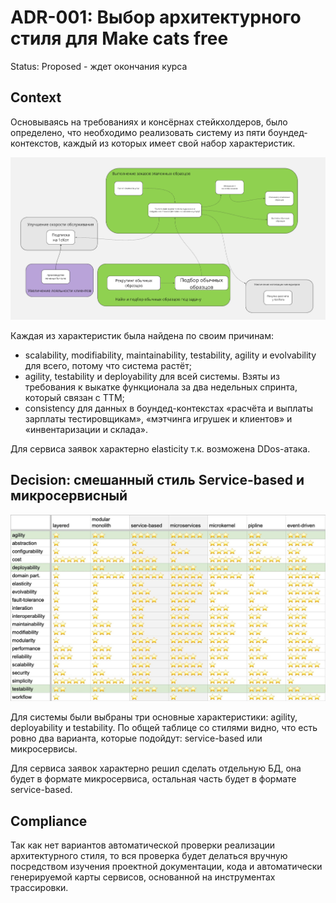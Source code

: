# ADR-001: Выбор архитектурного стиля для Make cats free

Status: Proposed - ждет окончания курса

## Context

Основываясь на требованиях и консёрнах стейкхолдеров, было определено, что  необходимо реализовать систему из пяти боундед-контекстов, каждый из которых имеет свой набор характеристик.

![ADR](./contexts.png)

Каждая из характеристик была найдена по своим причинам:

- scalability, modifiability, maintainability, testability, agility и evolvability для всего, потому что система растёт;
- agility, testability и deployability для всей системы. Взяты из требования к выкатке функционала за два недельных спринта, который связан с TTM;
- consistency для данных в боундед-контекстах «расчёта и выплаты зарплаты тестировщикам», «мэтчинга игрушек и клиентов» и «инвентаризации и склада».

Для сервиса заявок характерно elasticity т.к. возможена DDos-атака.

## Decision: смешанный стиль Service-based и микросервисный

![ADR](./arch_vars.jpg)

Для системы были выбраны три основные характеристики: agility, deployability и testability. По общей таблице со стилями видно, что есть ровно два варианта, которые подойдут: service-based или микросервисы.

Для сервиса заявок характерно решил сделать отдельную БД, она будет в формате микросервиса,
остальная часть будет в формате service-based.

## Сompliance

Так как нет вариантов автоматической проверки реализации архитектурного стиля, то вся проверка будет делаться вручную посредством изучения проектной документации, кода и автоматически генерируемой карты сервисов, основанной на инструментах трассировки.